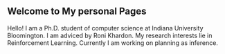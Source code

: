 ## Welcome to My personal Pages

Hello! I am a Ph.D. student of computer science at Indiana University Bloomington. I am adviced by Roni Khardon. 
My research interests lie in Reinforcement Learning. Currently I am working on planning as inference.
